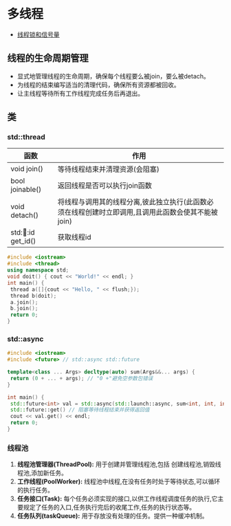 # 多线程
* [线程锁和信号量](https://cpp.wangyaqi.cn/#/kb/ipc/semaphore)

## 线程的生命周期管理
* 显式地管理线程的生命周期，确保每个线程要么被join，要么被detach。
* 为线程的结束编写适当的清理代码，确保所有资源都被回收。
* 让主线程等待所有工作线程完成任务后再退出。

## 类
### std::thread

|    函数   |           作用                |
|-----------|------------------------------|
|void join()| 等待线程结束并清理资源(会阻塞)|
|bool joinable()|返回线程是否可以执行join函数|
|void detach()|将线程与调用其的线程分离,彼此独立执行(此函数必须在线程创建时立即调用,且调用此函数会使其不能被join)|
|std::thread::id get_id()|获取线程id     |

```c++
#include <iostream>
#include <thread>
using namespace std;
void doit() { cout << "World!" << endl; }
int main() {
 thread a([]{cout << "Hello, " << flush;});
 thread b(doit);
 a.join();
 b.join();
 return 0;
}
```

### std::async

```c++
#include <iostream>
#include <future> // std::async std::future

template<class ... Args> decltype(auto) sum(Args&&... args) {
 return (0 + ... + args); // "0 +"避免空参数包错误
}

int main() {
 std::future<int> val = std::async(std::launch::async, sum<int, int, int>, 1, 10, 100);
 std::future::get() // 阻塞等待线程结束并获得返回值
 cout << val.get() << endl;
 return 0;
}
```

### 线程池
1. **线程池管理器(ThreadPool):** 用于创建并管理线程池,包括 创建线程池,销毁线程池,添加新任务。
1. **工作线程(PoolWorker):** 线程池中线程,在没有任务时处于等待状态,可以循环的执行任务。
1. **任务接口(Task):** 每个任务必须实现的接口,以供工作线程调度任务的执行,它主要规定了任务的入口,任务执行完后的收尾工作,任务的执行状态等。
1. **任务队列(taskQueue):** 用于存放没有处理的任务。提供一种缓冲机制。
